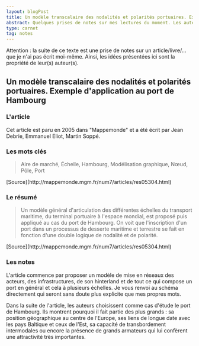 ```yaml
---
layout: blogPost
title: Un modèle transcalaire des nodalités et polarités portuaires. Exemple d'application au port de Hambourg
abstract: Quelques prises de notes sur mes lectures du moment. Les auteurs de cette article proposent un modèle d'interaction entre différentes échelles d'un port et de son hinterland.
type: carnet
tag: notes
---
```


Attention &#58; la suite de ce texte est une prise de notes sur un article/livre/... que je n'ai pas écrit moi-même. Ainsi, les idées présentées ici sont la propriété de leur(s) auteur(s).

## Un modèle transcalaire des nodalités et polarités portuaires. Exemple d'application au port de Hambourg

### L'article

Cet article est paru en 2005 dans "Mappemonde" et a été écrit par Jean Debrie, Emmanuel Eliot, Martin Soppé.

### Les mots clés

<blockquote cite="http://mappemonde.mgm.fr/num7/articles/res05304.html">
	Aire de marché, Échelle, Hambourg, Modélisation graphique, Nœud, Pôle, Port
</blockquote>
[Source](http://mappemonde.mgm.fr/num7/articles/res05304.html)


### Le résumé

<blockquote cite="http://mappemonde.mgm.fr/num7/articles/res05304.html">
	Un modèle général d'articulation des différentes échelles du transport maritime, du terminal portuaire à l'espace mondial, est proposé puis appliqué au cas du port de 
	Hambourg. On voit que l'inscription d'un port dans un processus de desserte maritime et terrestre se fait en fonction d'une double logique de nodalité et de polarité.
</blockquote>
[Source](http://mappemonde.mgm.fr/num7/articles/res05304.html)

### Les notes

L'article commence par proposer un modèle de mise en réseaux des acteurs, des infrastructures, de son hinterland  et de tout ce qui compose un port en général et cela à plusieurs échelles.
Je vous renvoi au schéma directement qui seront sans doute plus explicite que mes propres mots.

Dans la suite de l'article, les auteurs choisissent comme cas d'étude le port de Hambourg. Ils montrent pourquoi il fait partie des plus grands : sa position géographique au centre de l'Europe,
ses liens de longue date avec les pays Baltique et ceux de l'Est, sa capacité de transbordement intermodales ou encore la présence de grands armateurs qui lui confèrent une attractivité 
très importantes.

